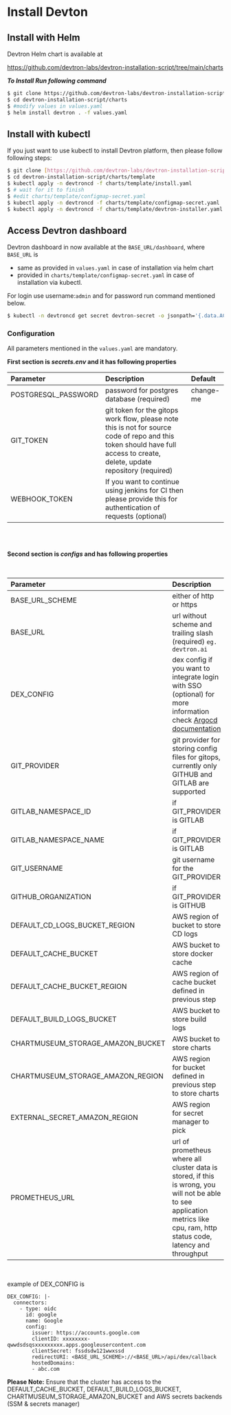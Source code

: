 # Install Devton

## Install with Helm

Devtron Helm chart is available at

https://github.com/devtron-labs/devtron-installation-script/tree/main/charts 

***To Install Run following command***

```bash
$ git clone https://github.com/devtron-labs/devtron-installation-script.git
$ cd devtron-installation-script/charts
$ #modify values in values.yaml
$ helm install devtron . -f values.yaml

```

## Install with kubectl

If you just want to use kubectl to install Devtron platform, then please follow following steps:

```bash
$ git clone [https://github.com/devtron-labs/devtron-installation-script.git](https://github.com/devtron-labs/devtron-installation-script.git)
$ cd devtron-installation-script/charts/template
$ kubectl apply -n devtroncd -f charts/template/install.yaml
$ # wait for it to finish
$ #edit charts/template/configmap-secret.yaml
$ kubectl apply -n devtroncd -f charts/template/configmap-secret.yaml
$ kubectl apply -n devtroncd -f charts/template/devtron-installer.yaml

```

## Access Devtron dashboard

Devtron dashboard in now available at the `BASE_URL/dashboard`, where `BASE_URL` is 
- same as provided in `values.yaml` in case of installation via helm chart 
- provided in `charts/template/configmap-secret.yaml` in case of installation via kubectl.

For login use username:`admin` and for password run command mentioned below.

```bash
$ kubectl -n devtroncd get secret devtron-secret -o jsonpath='{.data.ACD_PASSWORD}' | base64 -d
```

### Configuration

All parameters mentioned in the `values.yaml` are mandatory.

**First section is ***secrets.env*** and it has following properties**

| Parameter | Description | Default |
|:----------|:------------|:--------|
| POSTGRESQL_PASSWORD | password for postgres database (required) | change-me |
| GIT_TOKEN | git token for the gitops work flow, please note this is not for source code of repo and this token should have full access to create, delete, update repository (required) |  |
| WEBHOOK_TOKEN | If you want to continue using jenkins for CI then please provide this for authentication of requests (optional)  |  |


<br><br>

**Second section is ***configs*** and has following properties**

<br>

| Parameter | Description | Default |
|:----------|:------------|:--------|
| BASE_URL_SCHEME | either of http or https | http |
| BASE_URL | url without scheme and trailing slash (required) `eg. devtron.ai` | `change-me` |
| DEX_CONFIG | dex config if you want to integrate login with SSO (optional) for more information check [Argocd documentation](https://argoproj.github.io/argo-cd/operator-manual/user-management/) | 
| GIT_PROVIDER | git provider for storing config files for gitops, currently only GITHUB and GITLAB are supported | `GITHUB` | |
| GITLAB_NAMESPACE_ID | if GIT_PROVIDER is GITLAB | | 
| GITLAB_NAMESPACE_NAME | if GIT_PROVIDER is GITLAB | |
| GIT_USERNAME | git username for the GIT_PROVIDER | |
| GITHUB_ORGANIZATION | if GIT_PROVIDER is GITHUB | |
| DEFAULT_CD_LOGS_BUCKET_REGION | AWS region of bucket to store CD logs | |
| DEFAULT_CACHE_BUCKET | AWS bucket to store docker cache |  |
| DEFAULT_CACHE_BUCKET_REGION | AWS region of cache bucket defined in previous step | |
| DEFAULT_BUILD_LOGS_BUCKET | AWS bucket to store build logs | |
| CHARTMUSEUM_STORAGE_AMAZON_BUCKET | AWS bucket to store charts |  |
| CHARTMUSEUM_STORAGE_AMAZON_REGION | AWS region for bucket defined in previous step to store charts | |
| EXTERNAL_SECRET_AMAZON_REGION | AWS region for secret manager to pick |  |
| PROMETHEUS_URL | url of prometheus where all cluster data is stored, if this is wrong, you will not be able to see application metrics like cpu, ram, http status code, latency and throughput |  |

<br>

example of DEX_CONFIG is

    DEX_CONFIG: |-
      connectors:
        - type: oidc
          id: google
          name: Google
          config:
            issuer: https://accounts.google.com
            clientID: xxxxxxxx-qwwdsdsqsxxxxxxxxx.apps.googleusercontent.com
            clientSecret: fssdsdw121wwxssd
            redirectURI: <BASE_URL_SCHEME>://<BASE_URL>/api/dex/callback
            hostedDomains:
            - abc.com

**Please Note:**
Ensure that the cluster has access to the DEFAULT_CACHE_BUCKET, DEFAULT_BUILD_LOGS_BUCKET, CHARTMUSEUM_STORAGE_AMAZON_BUCKET and AWS secrets backends (SSM & secrets manager)

